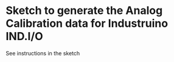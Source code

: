 # Sketch to generate the Analog Calibration data for Industruino IND.I/O

See instructions in the sketch
